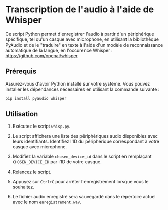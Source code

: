 # Transcription de l'audio à l'aide de Whisper

Ce script Python permet d'enregistrer l'audio à partir d'un périphérique spécifique, tel qu'un casque avec microphone, en utilisant la bibliothèque PyAudio et de le "traduire" en texte à l'aide d'un modèle de reconnaissance automatique de la langue, en l'occurence Whisper : 
https://github.com/openai/whisper

## Prérequis

Assurez-vous d'avoir Python installé sur votre système. Vous pouvez installer les dépendances nécessaires en utilisant la commande suivante :

```bash
pip install pyaudio whisper
```

## Utilisation

1. Exécutez le script `whisp.py`.

2. Le script affichera une liste des périphériques audio disponibles avec leurs identifiants. Identifiez l'ID du périphérique correspondant à votre casque avec microphone.

3. Modifiez la variable `chosen_device_id` dans le script en remplaçant `CHOSEN_DEVICE_ID` par l'ID de votre casque.

4. Relancez le script.

5. Appuyez sur `Ctrl+C` pour arrêter l'enregistrement lorsque vous le souhaitez.

6. Le fichier audio enregistré sera sauvegardé dans le répertoire actuel avec le nom `enregistrement.wav`.

